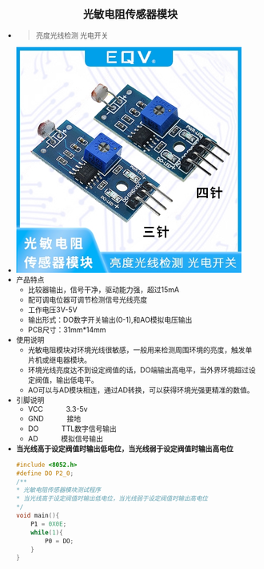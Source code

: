 ## <center> 光敏电阻传感器模块 ##
- > 亮度光线检测 光电开关
- ![](../../img/photosensitive_resistor.jpg)
- 产品特点
  - 比较器输出，信号干净，驱动能力强，超过15mA
  - 配可调电位器可调节检测信号光线亮度
  - 工作电压3V-5V
  - 输出形式：DO数字开关输出(0-1),和AO模拟电压输出
  - PCB尺寸：31mm\*14mm
- 使用说明
  - 光敏电阻模块对环境光线很敏感，一般用来检测周围环境的亮度，触发单片机或继电器模块。
  - 环境光线亮度达不到设定阀值的话，DO端输出高电平，当外界环境超过设定阀值，输出低电平。
  - AO可以与AD模块相连，通过AD转换，可以获得环境光强更精准的数值。
- 引脚说明
  - VCC &emsp;&emsp;&emsp;3.3-5v
  - GND&emsp;&emsp;&emsp; 接地
  - DO&emsp;&emsp;&emsp; TTL数字信号输出
  - AD&emsp;&emsp;&emsp; 模拟信号输出
- **当光线高于设定阀值时输出低电位，当光线弱于设定阀值时输出高电位**
  ```c
  #include <8052.h>
  #define DO P2_0;
  /**
  * 光敏电阻传感器模块测试程序
  * 当光线高于设定阀值时输出低电位，当光线弱于设定阀值时输出高电位
  */
  void main(){
      P1 = 0X0E;
      while(1){
          P0 = DO;
      }
  }
  ```
